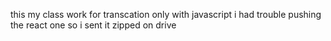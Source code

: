 this my class work for transcation only with javascript i had trouble pushing the react one so i sent it zipped on drive
